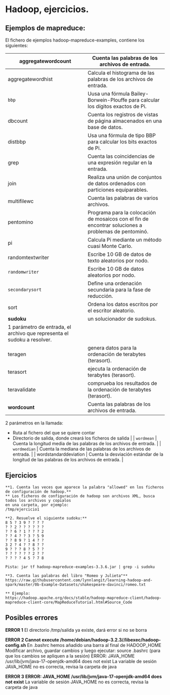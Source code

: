 # Hadoop, ejercicios.

## Ejemplos de mapreduce:

El fichero de ejemplos hadoop-mapreduce-examples, contiene los siguientes:

| aggregatewordcount | Cuenta las palabras de los archivos de entrada.                                                      |
| ------------------ | ---------------------------------------------------------------------------------------------------- |
| aggregatewordhist  | Calcula el histograma de las palabras de los archivos de entrada.                                    |
| `bbp`              | Uusa una fórmula Bailey-Borwein-Plouffe para calcular los dígitos exactos de Pi.                     |
| dbcount            | Cuenta los registros de vistas de página almacenados en una base de datos.                           |
| distbbp            | Usa una fórmula de tipo BBP para calcular los bits exactos de Pi.                                    |
| grep               | Cuenta las coincidencias de una expresión regular en la entrada.                                     |
| join               | Realiza una unión de conjuntos de datos ordenados con particiones equiparables.                      |
| multifilewc        | Cuenta las palabras de varios archivos.                                                              |
| pentomino          | Programa para la colocación de mosaicos con el fin de encontrar soluciones a problemas de pentominó. |
| pi                 | Calcula Pi mediante un método cuasi Monte Carlo.                                                     |
| randomtextwriter   | Escribe 10 GB de datos de texto aleatorios por nodo.                                                 |
| `randomwriter`     | Escribe 10 GB de datos aleatorios por nodo.                                                          |
| `secondarysort`    | Define una ordenación secundaria para la fase de reducción.                                          |
| sort               | Ordena los datos escritos por el escritor aleatorio.                                                 |
| **sudoku**         | un solucionador de sudokus.                                                                          |
1 parámetro de entrada, el archivo que representa el sudoku a resolver. |
| teragen | genera datos para la ordenación de terabytes (terasort). |
| terasort | ejecuta la ordenación de terabytes (terasort). |
| teravalidate | comprueba los resultados de la ordenación de terabytes (terasort). |
| **wordcount** | Cuenta las palabras de los archivos de entrada.
2 parámetros en la llamada:
- Ruta al fichero del que se quiere contar
- Directorio de salida, donde creará los ficheros de salida |
| `wordmean` | Cuenta la longitud media de las palabras de los archivos de entrada. |
| `wordmedian` | Cuenta la mediana de las palabras de los archivos de entrada. |
| wordstandarddeviation | Cuenta la desviación estándar de la longitud de las palabras de los archivos de entrada. |

## Ejercicios

```
**1. Cuenta las veces que aparece la palabra "allowed" en los ficheros de configuración de hadoop.**
** Los ficheros de configuración de hadoop son archivos XML, busca todos los archivos y copialos 
en una carpeta, por ejemplo:
/tmp/ejercicio1

**2. Resuelve el siguiente sudoku:**
8 5 ? 3 9 ? ? ? ?
? ? 2 ? ? ? ? ? ?
? ? 6 ? 1 ? ? ? 2
? ? 4 ? ? 3 ? 5 9
? ? 8 9 ? 1 4 ? ?
3 2 ? 4 ? ? 8 ? ?
9 ? ? ? 8 ? 5 ? ?
? ? ? ? ? ? 2 ? ?
? ? ? ? 4 5 ? 7 8

Pista: jar tf hadoop-mapreduce-examples-3.3.6.jar | grep -i sudoku

**3. Cuenta las palabras del libro "Romeo y Julieta"**
https://raw.githubusercontent.com/lynnlangit/learning-hadoop-and-spark/master/0b-Example-Datasets/shakespeare-davinci/romeo.txt

** Ejemplo:
https://hadoop.apache.org/docs/stable/hadoop-mapreduce-client/hadoop-mapreduce-client-core/MapReduceTutorial.html#Source_Code
```

## Posibles errores

**ERROR 1**
El directorio /tmp/salida ya existe, dará error si no se borra

**ERROR 2
Cannot execute /home/debian/hadoop-3.2.3//libexec/hadoop-config.sh**
En .bashrc hemos añadido una barra al final de HADOOP_HOME
Modificar archivo, guardar cambios y luego ejecutar: source .bashrc (para que los cambios se apliquen a la sesión)
ERROR: JAVA_HOME /usr/lib/jvm/java-17-openjdk-amd64 does not exist
La variable de sesión JAVA_HOME no es correcta, revisa la carpeta de java

**ERROR 3**
**ERROR: JAVA_HOME /usr/lib/jvm/java-17-openjdk-amd64 does not exist**
La variable de sesión JAVA_HOME no es correcta, revisa la carpeta de java